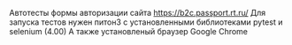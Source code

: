 Автотесты формы авторизации сайта https://b2c.passport.rt.ru/
Для запуска тестов нужен питон3 с установленными библиотеками pytest и selenium (4.00)
А также установленый браузер Google Chrome
